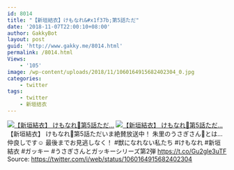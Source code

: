 ```yaml
---
id: 8014
title: "【新垣結衣】けもなれ&#x1f37b;第5話ただ"
date: '2018-11-07T22:00:10+08:00'
author: GakkyBot
layout: post
guid: 'http://www.gakky.me/8014.html'
permalink: /8014.html
Views:
    - '105'
image: /wp-content/uploads/2018/11/1060164915682402304_0.jpg
categories:
    - twitter
tags:
    - twitter
    - 新垣结衣
---
```


[![【新垣結衣】
けもなれ🍻第5話ただ...](http://www.yui-aragaki.org/wp-content/uploads/2018/11/1060164915682402304_0.jpg)](http://www.yui-aragaki.org/wp-content/uploads/2018/11/1060164915682402304_0.jpg)
[![【新垣結衣】
けもなれ🍻第5話ただ...](http://www.yui-aragaki.org/wp-content/uploads/2018/11/1060164915682402304_1.jpg)](http://www.yui-aragaki.org/wp-content/uploads/2018/11/1060164915682402304_1.jpg)
【新垣結衣】
けもなれ🍻第5話ただいま絶賛放送中！
朱里のうさぎさん🐰とは…仲良しです☺️
最後までお見逃しなく！
\#獣になれない私たち #けもなれ #新垣結衣 #ガッキー #うさぎさんとガッキーシリーズ第2弾 https://t.co/Gu2gle3uTF
Source: <https://twitter.com/i/web/status/1060164915682402304>
